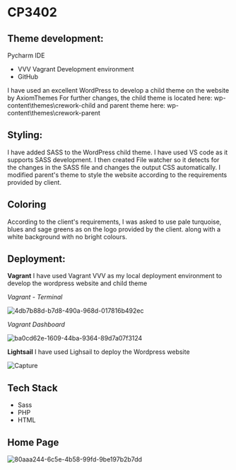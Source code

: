 # CP3402

## Theme development: ##
 Pycharm IDE
* VVV Vagrant Development environment
* GitHub

I have used an excellent WordPress to develop a child theme on the website by AxiomThemes
For further changes, the child theme is located here: wp-content\themes\crework-child 
and parent theme here: wp-content\themes\crework-parent

## Styling: ##
I have added SASS to the WordPress child theme. I have used VS code as it supports SASS development. I then created File watcher so it detects for the changes in the SASS file and changes the output CSS automatically. I modified parent's theme to style the website according to the requirements provided by client.

## Coloring ##
According to the client's requirements, I was asked to use pale turquoise, blues and sage greens as on the logo provided by the client. along with a white background with no bright colours.
 
## Deployment: ##
**Vagrant**
I have used Vagrant VVV as my local deployment environment to develop the wordpress website and child theme

*Vagrant - Terminal*

![4db7b88d-b7d8-490a-968d-017816b492ec](https://user-images.githubusercontent.com/113966181/205642201-7cccf365-fc70-4144-a66c-67a5ec302cb1.jpg)

*Vagrant Dashboard*

![ba0cd62e-1609-44ba-9364-89d7a07f3124](https://user-images.githubusercontent.com/113966181/205642220-ceeec462-fb8c-4978-b46d-69b96f2196f7.jpg)

**Lightsail** 
I have used Lighsail to deploy the Wordpress website

![Capture](https://user-images.githubusercontent.com/113966181/205643762-eb7439e1-0647-4d78-aef3-ccbacdd3b7bc.PNG)

## Tech Stack ##
* Sass
* PHP
* HTML

## Home Page ##

![80aaa244-6c5e-4b58-99fd-9be197b2b7dd](https://user-images.githubusercontent.com/113966181/205642276-708b6a0f-62c1-4113-90ef-9e6ac30346ad.jpg)

